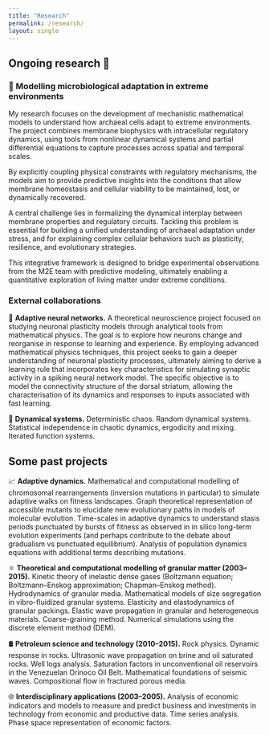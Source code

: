 ```yaml
---
title: "Research"
permalink: /research/
layout: single
---
```


##  Ongoing research 🔬

### 🦠 Modelling microbiological adaptation in extreme environments

My research focuses on the development of mechanistic mathematical models to understand how archaeal cells adapt to extreme environments. The project combines membrane biophysics with intracellular regulatory dynamics, using tools from nonlinear dynamical systems and partial differential equations to capture processes across spatial and temporal scales.

By explicitly coupling physical constraints with regulatory mechanisms, the models aim to provide predictive insights into the conditions that allow membrane homeostasis and cellular viability to be maintained, lost, or dynamically recovered.

A central challenge lies in formalizing the dynamical interplay between membrane properties and regulatory circuits. Tackling this problem is essential for building a unified understanding of archaeal adaptation under stress, and for explaining complex cellular behaviors such as plasticity, resilience, and evolutionary strategies.

This integrative framework is designed to bridge experimental observations from the M2E team with predictive modeling, ultimately enabling a quantitative exploration of living matter under extreme conditions.

### External collaborations

🧠 **Adaptive neural networks.** A theoretical neuroscience project focused on studying neuronal plasticity models through analytical tools from mathematical physics. The goal is to explore how neurons change and reorganise in response to learning and experience. By employing advanced mathematical physics techniques, this project seeks to gain a deeper understanding of neuronal plasticity processes, ultimately aiming to derive a learning rule that incorporates key characteristics for simulating synaptic activity in a spiking neural network model. The specific objective is to model the connectivity structure of the dorsal striatum, allowing the characterisation of its dynamics and responses to inputs associated with fast learning.

🌊 **Dynamical systems.** Deterministic chaos. Random dynamical systems. Statistical independence in chaotic dynamics, ergodicity and mixing. Iterated function systems.

## Some past projects
📈 **Adaptive dynamics.** Mathematical and computational modelling of chromosomal rearrangements (inversion mutations in particular) to simulate adaptive walks on fitness landscapes. Graph theoretical representation of accessible mutants to elucidate new evolutionary paths in models of molecular evolution. Time-scales in adaptive dynamics to understand stasis periods punctuated by bursts of fitness as observed in in silico long-term evolution experiments (and perhaps contribute to the debate about gradualism vs punctuated equilibrium). Analysis of population dynamics equations with additional terms describing mutations.

⚛️ **Theoretical and computational modelling of granular matter (2003–2015).** Kinetic theory of inelastic dense gases (Boltzmann equation; Boltzmann–Enskog approximation; Chapman–Enskog method). Hydrodynamics of granular media. Mathematical models of size segregation in vibro-fluidized granular systems. Elasticity and elastodynamics of granular packings. Elastic wave propagation in granular and heterogeneous materials. Coarse-graining method. Numerical simulations using the discrete element method (DEM).

🛢️ **Petroleum science and technology (2010–2015).** Rock physics. Dynamic response in rocks. Ultrasonic wave propagation on brine and oil saturated rocks. Well logs analysis. Saturation factors in unconventional oil reservoirs in the Venezuelan Orinoco Oil Belt. Mathematical foundations of seismic waves. Compositional flow in fractured porous media.

🌐 **Interdisciplinary applications (2003–2005).** Analysis of economic indicators and models to measure and predict business and investments in technology from economic and productive data. Time series analysis. Phase space representation of economic factors.
